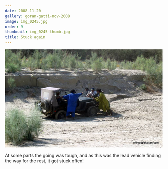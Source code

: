 ```yaml
---
date: 2008-11-20
gallery: goran-gatti-nov-2008
image: img_0245.jpg
order: 9
thumbnail: img_0245-thumb.jpg
title: Stuck again
---
```


![Stuck again](./img_0245.jpg)

At some parts the going was tough, and as this was the lead vehicle finding the way for the rest, it got stuck often!